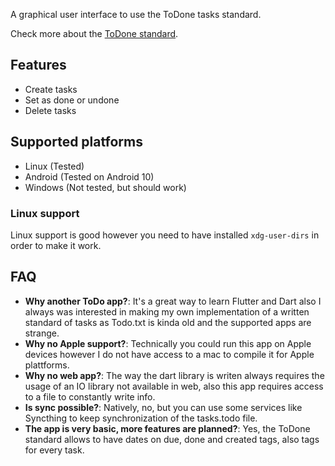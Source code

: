 A graphical user interface to use the ToDone tasks standard.

Check more about the [ToDone standard](https://github.com/UriMtzF/todone-lib).

## Features
- Create tasks
- Set as done or undone
- Delete tasks

## Supported platforms
- Linux (Tested)
- Android (Tested on Android 10)
- Windows (Not tested, but should work)

### Linux support 
Linux support is good however you need to have installed `xdg-user-dirs` in order to make it work.

## FAQ
- **Why another ToDo app?**: It's a great way to learn Flutter and Dart also I always was interested in making my own implementation of a written standard of tasks as Todo.txt is kinda old and the supported apps are strange.
- **Why no Apple support?**: Technically you could run this app on Apple devices however I do not have access to a mac to compile it for Apple plattforms.
- **Why no web app?**: The way the dart library is writen always requires the usage of an IO library not available in web, also this app requires access to a file to constantly write info.
- **Is sync possible?**: Natively, no, but you can use some services like Syncthing to keep synchronization of the tasks.todo file.
- **The app is very basic, more features are planned?**: Yes, the ToDone standard allows to have dates on due, done and created tags, also tags for every task.
